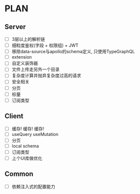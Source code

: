 # PLAN

## Server

- [ ] 3层以上的解析链
- [ ] 细粒度鉴权(字段 + 权限组) + JWT
- [ ] 移除data-source与apollo的schema定义, 只使用TypeGraphQL
- [ ] extension
- [ ] 自定义装饰器
- [ ] 文件上传走另外一个目录
- [ ] 复杂度计算并抛弃复杂度过高的请求
- [ ] 安全相关
- [ ] 分页
- [ ] 标量
- [ ] 订阅类型

## Client

- [ ] 缓存! 缓存! 缓存!
- [ ] useQuery useMutation
- [ ] 分页
- [ ] local schema
- [ ] 订阅类型
- [ ] 上个UI库做优化

## Common

- [ ] 依赖注入式的配置能力